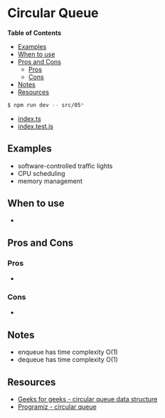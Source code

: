 # Circular Queue

<!-- START doctoc generated TOC please keep comment here to allow auto update -->
<!-- DON'T EDIT THIS SECTION, INSTEAD RE-RUN doctoc TO UPDATE -->
**Table of Contents**

- [Examples](#examples)
- [When to use](#when-to-use)
- [Pros and Cons](#pros-and-cons)
  - [Pros](#pros)
  - [Cons](#cons)
- [Notes](#notes)
- [Resources](#resources)

<!-- END doctoc generated TOC please keep comment here to allow auto update -->

```bash
$ npm run dev -- src/05*
```

- [index.ts](./index.ts)
- [index.test.js](./index.test.js)

## Examples

- software-controlled traffic lights
- CPU scheduling
- memory management

## When to use

-

## Pros and Cons

### Pros

-

### Cons

-

## Notes

- enqueue has time complexity O(1)
- dequeue has time complexity O(1)

## Resources

- [Geeks for geeks - circular queue data structure](https://www.geeksforgeeks.org/circular-queue-set-1-introduction-array-implementation/)
- [Programiz - circular queue](https://www.programiz.com/dsa/circular-queue)
